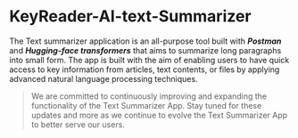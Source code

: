 # KeyReader-AI-text-Summarizer
The Text summarizer application is an all-purpose tool built with ***Postman*** and ***Hugging-face transformers*** that aims to summarize long paragraphs into small form. The app is built with the aim of enabling users to have quick access to key information from articles, text contents, or files by applying advanced natural language processing techniques.

>We are committed to continuously improving and expanding the functionality of the Text Summarizer App. Stay tuned for these updates and more as we continue to evolve the Text Summarizer App to better serve our users.

